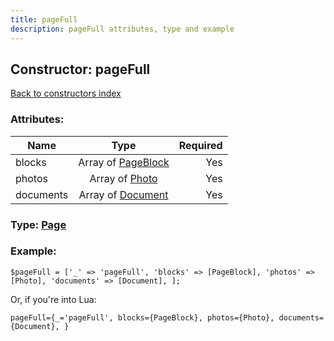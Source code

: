 ```yaml
---
title: pageFull
description: pageFull attributes, type and example
---
```

## Constructor: pageFull  
[Back to constructors index](index.md)



### Attributes:

| Name     |    Type       | Required |
|----------|:-------------:|---------:|
|blocks|Array of [PageBlock](../types/PageBlock.md) | Yes|
|photos|Array of [Photo](../types/Photo.md) | Yes|
|documents|Array of [Document](../types/Document.md) | Yes|



### Type: [Page](../types/Page.md)


### Example:

```
$pageFull = ['_' => 'pageFull', 'blocks' => [PageBlock], 'photos' => [Photo], 'documents' => [Document], ];
```  

Or, if you're into Lua:  


```
pageFull={_='pageFull', blocks={PageBlock}, photos={Photo}, documents={Document}, }

```


